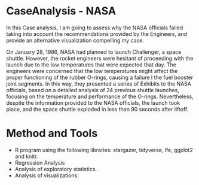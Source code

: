 # CaseAnalysis - NASA
In this Case analysis, I am going to assess why the NASA officials failed taking into account the recommendations provided by the Engineers, and provide an alternative visualization compelling my case.

On January 28, 1986, NASA had planned to launch Challenger, a space shuttle. However, the rocket engineers were hesitant of proceeding with the launch due to the low temperatures that were expected that day. The engineers were concerned that the low temperatures might affect the proper functioning of the rubber O-rings, causing a failure I the fuel booster joint segments. In this way, they presented a series of Exhibits to the NASA officials, based on a detailed analysis of 24 previous shuttle launches, focusing on the temperature and performance of the O-rings. Nevertheless, despite the information provided to the NASA officials, the launch took place, and the space shuttle exploded in less than 90 seconds after liftoff. 

# Method and Tools
- R program using the following libraries: stargazer, tidyverse, lfe, ggplot2 and knitr.
- Regression Analysis
- Analysis of exploratory statistics.
- Analysis of visualizations.
